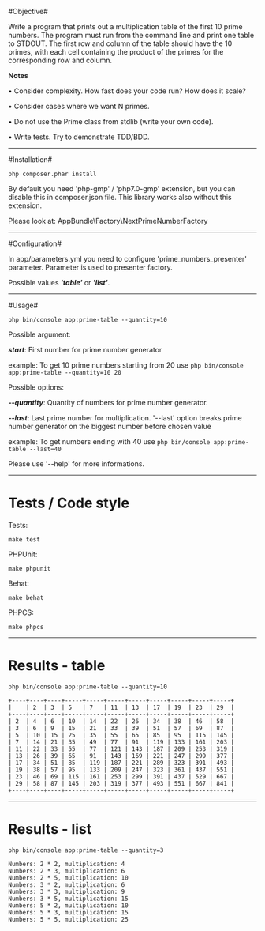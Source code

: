 #Objective#

Write a program that prints out a multiplication table of the first 10 prime numbers.
The program must run from the command line and print one table to STDOUT.
The first row and column of the table should have the 10 primes, with each cell containing the product of the primes for the corresponding row and column.

**Notes**

• Consider complexity. How fast does your code run? How does it scale?

• Consider cases where we want N primes.

• Do not use the Prime class from stdlib (write your own code).

• Write tests. Try to demonstrate TDD/BDD.

--------------

#Installation#

```php composer.phar install```

By default you need 'php-gmp' / 'php7.0-gmp' extension, but you can disable this in composer.json file.
This library works also without this extension.

Please look at: AppBundle\Factory\NextPrimeNumberFactory

--------------

#Configuration#

In app/parameters.yml you need to configure 'prime_numbers_presenter' parameter.
Parameter is used to presenter factory.

Possible values ***'table'*** or ***'list'***.

--------------

#Usage#

```php bin/console app:prime-table --quantity=10```

Possible argument:

 ***start***: First number for prime number generator

 example:
  To get 10 prime numbers starting from 20 use
  ```php bin/console app:prime-table --quantity=10 20```


Possible options:

 ***--quantity***: Quantity of numbers for prime number generator.

 ***--last***: Last prime number for multiplication.
   '--last' option breaks prime number generator on the biggest number before chosen value

example:
  To get numbers ending with 40 use
  ```php bin/console app:prime-table --last=40```

Please use '--help' for more informations.

--------------

# Tests / Code style #

Tests:
```
make test
```

PHPUnit:
```
make phpunit
```

Behat:
```
make behat
```

PHPCS:
```
make phpcs
```

--------------

# Results - table #

```
php bin/console app:prime-table --quantity=10
```

```
+----+----+----+-----+-----+-----+-----+-----+-----+-----+-----+
|    | 2  | 3  | 5   | 7   | 11  | 13  | 17  | 19  | 23  | 29  |
+----+----+----+-----+-----+-----+-----+-----+-----+-----+-----+
| 2  | 4  | 6  | 10  | 14  | 22  | 26  | 34  | 38  | 46  | 58  |
| 3  | 6  | 9  | 15  | 21  | 33  | 39  | 51  | 57  | 69  | 87  |
| 5  | 10 | 15 | 25  | 35  | 55  | 65  | 85  | 95  | 115 | 145 |
| 7  | 14 | 21 | 35  | 49  | 77  | 91  | 119 | 133 | 161 | 203 |
| 11 | 22 | 33 | 55  | 77  | 121 | 143 | 187 | 209 | 253 | 319 |
| 13 | 26 | 39 | 65  | 91  | 143 | 169 | 221 | 247 | 299 | 377 |
| 17 | 34 | 51 | 85  | 119 | 187 | 221 | 289 | 323 | 391 | 493 |
| 19 | 38 | 57 | 95  | 133 | 209 | 247 | 323 | 361 | 437 | 551 |
| 23 | 46 | 69 | 115 | 161 | 253 | 299 | 391 | 437 | 529 | 667 |
| 29 | 58 | 87 | 145 | 203 | 319 | 377 | 493 | 551 | 667 | 841 |
+----+----+----+-----+-----+-----+-----+-----+-----+-----+-----+
```

--------------

# Results - list #

```
php bin/console app:prime-table --quantity=3
```

```
Numbers: 2 * 2, multiplication: 4
Numbers: 2 * 3, multiplication: 6
Numbers: 2 * 5, multiplication: 10
Numbers: 3 * 2, multiplication: 6
Numbers: 3 * 3, multiplication: 9
Numbers: 3 * 5, multiplication: 15
Numbers: 5 * 2, multiplication: 10
Numbers: 5 * 3, multiplication: 15
Numbers: 5 * 5, multiplication: 25

```


